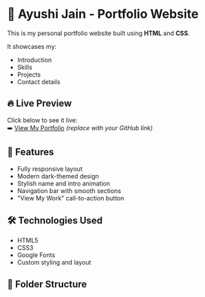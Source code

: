 # 🌟 Ayushi Jain - Portfolio Website

This is my personal portfolio website built using **HTML** and **CSS**.

It showcases my:
- Introduction
- Skills
- Projects
- Contact details

## 🔥 Live Preview

Click below to see it live:  
➡️ [View My Portfolio](https://Ayushijain614.github.io/portfolio/) *(replace with your GitHub link)*

## 🧠 Features

- Fully responsive layout
- Modern dark-themed design
- Stylish name and intro animation
- Navigation bar with smooth sections
- "View My Work" call-to-action button

## 🛠️ Technologies Used

- HTML5  
- CSS3  
- Google Fonts  
- Custom styling and layout

## 📁 Folder Structure

